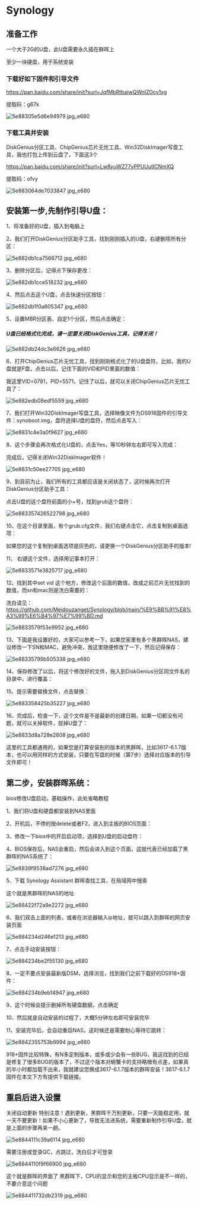 # Synology



## 准备工作

 一个大于2G的U盘，此U盘需要永久插在群晖上

至少一块硬盘，用于系统安装



### 下载好如下固件和引导文件

https://pan.baidu.com/share/init?surl=JqfMbRtbaiwQWnlZOcy1xg

提取码：g67k

![5e88305e5d6e94979 jpg_e680](https://user-images.githubusercontent.com/59044398/120745582-0a7d0680-c530-11eb-84ca-aeb628345d06.jpg)



### 下载工具并安装

DiskGenius分区工具、ChipGenius芯片无忧工具、Win32DiskImager写盘工具，我也打包上传到云盘了，下面这3个

https://pan.baidu.com/share/init?surl=Lw8yuWZ77yPPUUutICNmXQ

提取码：ofvy

![5e883064de7033847 jpg_e680](https://user-images.githubusercontent.com/59044398/120745587-0f41ba80-c530-11eb-9cc4-c8752335781d.jpg)



## 安装第一步,先制作引导U盘：

1、将准备好的U盘，插入到电脑上

2、我们打开DiskGenius分区助手工具，找到刚刚插入的U盘，右键删除所有分区：

![5e882db1ca7566712 jpg_e680](https://user-images.githubusercontent.com/59044398/120745612-1cf74000-c530-11eb-81d0-6eb7a8d310d8.jpg)



3、删除分区后，记得点下保存更改：

![5e882db1cce518232 jpg_e680](https://user-images.githubusercontent.com/59044398/120746659-3f8a5880-c532-11eb-87d8-78565e924611.jpg)



4、然后点击这个U盘，点击快速分区按钮：

![5e882db1f0a605347 jpg_e680](https://user-images.githubusercontent.com/59044398/120746684-487b2a00-c532-11eb-9e32-5665e00fdf41.jpg)



5、设置MBR分区表、自定1个分区，然后点击确定：

##### U盘已经格式化完成，请一定要关闭DiskGenius工具，记得关闭！

![5e882db24dc3e6626 jpg_e680](https://user-images.githubusercontent.com/59044398/120746690-4ca74780-c532-11eb-9548-2777c89b940a.jpg)



6、打开ChipGenius芯片无忧工具，找到刚刚格式化了的U盘盘符，比如，我的U盘就是F盘，点击以后，记住下面的VID和PID里面的数值：

我这里VID=0781，PID=5571，记住了以后，就可以关闭ChipGenius芯片无忧工具了：

![5e882edb08edf5559 jpg_e680](https://user-images.githubusercontent.com/59044398/120746776-7496ab00-c532-11eb-8923-c990554fb7cf.jpg)



7、我们打开Win32DiskImager写盘工具，选择映像文件为DS918固件的引导文件：synoboot.img，盘符选择U盘的盘符，然后点击写入：

![5e8831c4e3a0f9627 jpg_e680](https://user-images.githubusercontent.com/59044398/120746839-94c66a00-c532-11eb-94aa-08013a8a83cc.jpg)



8、这个步骤会再次格式化U盘的，点击Yes，等10秒钟左右即可写入完成：

完成后，记得关闭Win32DiskImager软件！

 ![5e8831c50ee27705 jpg_e680](https://user-images.githubusercontent.com/59044398/120746844-9728c400-c532-11eb-8a9f-3130a9885d40.jpg)



9、到目前为止，我们所有的工具都应该是关闭状态了，这时候再次打开DiskGenius分区助手工具：

点击U盘的这个盘符前面的小+号，找到grub这个盘符：

 ![5e883357426522798 jpg_e680](https://user-images.githubusercontent.com/59044398/120746850-9a23b480-c532-11eb-8c71-93cccede59ef.jpg)



10、在这个目录里面，有个grub.cfg文件，我们右键点击它，点击复制到桌面选项：

如果您的这个复制到桌面选项是灰色的，请更换一个DiskGenius分区助手的版本!

11、 右键这个文件，选择用记事本打开： 

![5e8833571e3825717 jpg_e680](https://user-images.githubusercontent.com/59044398/120746917-b889b000-c532-11eb-95ee-e8facc56e424.jpg)



12、找到其中set vid 这个地方，修改这个后面的数值，改成之前芯片无忧找到的数值，而sn和mac则是洗白需要的：

洗白请见：https://github.com/Meidouzanget/Synology/blob/main/%E9%BB%91%E8%A3%99%E6%B4%97%E7%99%BD.md

![5e8833579f53e9952 jpg_e680](https://user-images.githubusercontent.com/59044398/120746980-d6571500-c532-11eb-8f6c-b89d55c6ed96.jpg)



13、下面是我设置好的，大家可以参考一下，如果您家里有多个黑群晖NAS，建议修改一下SN和MAC，避免冲突，我这里随便修改了一下，然后记得保存：

![5e88335799b505338 jpg_e680](https://user-images.githubusercontent.com/59044398/120747114-11594880-c533-11eb-8885-b3e57356f3eb.jpg)



14、保存修改了以后，将这个修改好的文件，拖入到DiskGenius分区同文件名的目录中，进行覆盖：

15、提示需要替换文件，点击替换：

![5e883358425b35227 jpg_e680](https://user-images.githubusercontent.com/59044398/120747151-1e763780-c533-11eb-9aaa-a9adb1f1de71.jpg)





16、完成后，检查一下，这个文件是不是最新的创建日期，如果一切都没有问题，就可以关掉软件，拔掉U盘了：

![5e8833d8a728e2808 jpg_e680](https://user-images.githubusercontent.com/59044398/120747243-449bd780-c533-11eb-81ba-99a63d9cc29f.jpg)



这里的工具都通用的，如果您是打算安装别的版本的黑群晖，比如3617-6.1.7版本，也可以用同样的方式安装，只要在写盘的时候（第7步）选择对应版本的引导文件即可！



## 第二步，安装群晖系统：

bios修改U盘启动，基础操作，此处省略教程

1、我们将U盘和硬盘都安装到NAS里面

2、开机后，不停的按delete或者F2，进入到主板的BIOS页面：

3、修改一下bios中的开启启动项，选择到U盘的启动盘符：



4、BIOS保存后，NAS会重启，然后会进入到这个页面，这就代表已经加载了黑群晖的NAS系统了：

![5e8839f9538ad7276 jpg_e680](https://user-images.githubusercontent.com/59044398/120747430-92184480-c533-11eb-99d0-afd1b1f84962.jpg)



5、下载 Synology Assistant 群晖查找工具，在局域网中搜索

这个就是黑群晖的NAS的地址

![5e88422f72a9e2272 jpg_e680](https://user-images.githubusercontent.com/59044398/120747592-d99ed080-c533-11eb-9f32-d12d640fd96c.jpg)



6、我们双击上面的列表，或者在浏览器输入ip地址，就可以跳入到群晖的网页安装页面

![5e884234d246e1213 jpg_e680](https://user-images.githubusercontent.com/59044398/120747633-f63b0880-c533-11eb-98ea-d7c0629e47be.jpg)



7、点击手动安装按钮：

![5e884234be2f55130 jpg_e680](https://user-images.githubusercontent.com/59044398/120747676-0a7f0580-c534-11eb-958a-5de35c88b196.jpg)



8、一定不要点安装最新版DSM，选择浏览，找到我们之前下载好的DS918+固件：

![5e884234b9eb14947 jpg_e680](https://user-images.githubusercontent.com/59044398/120747693-1074e680-c534-11eb-8bdf-dc0af7769852.jpg)

9、这个时候会提示删掉所有硬盘数据，点击确定

10、然后就是自动安装的过程了，大概5分钟左右即可安装完毕

11、安装完毕后，会自动重启NAS，这时候还是需要耐心等待它跳转：

![5e8842355753b9994 jpg_e680](https://user-images.githubusercontent.com/59044398/120747824-52059180-c534-11eb-9781-e330985446dc.jpg)


918+固件比较特殊，有N多定制版本，或多或少会有一些BUG，我这找到的已经是修复了很多BUG的版本了，不过这个版本对螃蟹卡的支持略微有点差，如果真的半小时都加载不出来，我就建议您换成3617-6.1.7版本的群晖安装！3617-6.1.7固件在本文下方有提供下载链接。

## 重启后进入设置


关闭自动更新
特别注意！遇到更新，黑群晖千万别更新，只要一天能稳定用，就一天不要更新！如果不小心更新了，导致无法进系统，需要重新制作引导U盘，就是上面的步骤再来一趟。

![5e8844111c39a6114 jpg_e680](https://user-images.githubusercontent.com/59044398/120747888-6f3a6000-c534-11eb-9ff9-ef63060ee7d0.jpg)



 需要注册或登录QC，点跳过，洗白后才可登录

![5e8844110f9f66900 jpg_e680](https://user-images.githubusercontent.com/59044398/120747976-92fda600-c534-11eb-9c20-e4d8e3aca057.jpg)



这个就是群晖的界面了
黑群晖下，CPU的显示和您的主板CPU显示是不一样的，不要介意这个问题

![5e884411732db2319 jpg_e680](https://user-images.githubusercontent.com/59044398/120748068-be809080-c534-11eb-8eab-56e6058c82bd.jpg)







